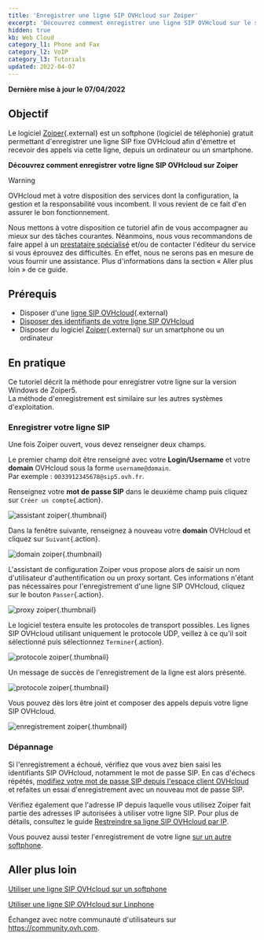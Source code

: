 ```yaml
---
title: 'Enregistrer une ligne SIP OVHcloud sur Zoiper'
excerpt: 'Découvrez comment enregistrer une ligne SIP OVHcloud sur le softphone Zoiper'
hidden: true
kb: Web Cloud
category_l1: Phone and Fax
category_l2: VoIP
category_l3: Tutorials
updated: 2022-04-07
---
```


**Dernière mise à jour le 07/04/2022**

## Objectif

Le logiciel [Zoiper](https://www.zoiper.com/){.external} est un softphone (logiciel de téléphonie) gratuit permettant d'enregistrer une ligne SIP fixe OVHcloud afin d'émettre et recevoir des appels via cette ligne, depuis un ordinateur ou un smartphone.

**Découvrez comment enregistrer votre ligne SIP OVHcloud sur Zoiper**

> [!warning]
>
> OVHcloud met à votre disposition des services dont la configuration, la gestion et la responsabilité vous incombent. Il vous revient de ce fait d'en assurer le bon fonctionnement.
> 
> Nous mettons à votre disposition ce tutoriel afin de vous accompagner au mieux sur des tâches courantes. Néanmoins, nous vous recommandons de faire appel à un [prestataire spécialisé](https://partner.ovhcloud.com/fr/) et/ou de contacter l'éditeur du service si vous éprouvez des difficultés. En effet, nous ne serons pas en mesure de vous fournir une assistance. Plus d'informations dans la section « Aller plus loin » de ce guide.
> 

## Prérequis

- Disposer d'une [ligne SIP OVHcloud](https://www.ovhtelecom.fr/telephonie/voip/){.external}
- [Disposer des identifiants de votre ligne SIP OVHcloud](/pages/telecom/voip/register-sip-softphone)
- Disposer du logiciel [Zoiper](https://www.zoiper.com/en/voip-softphone/download/current){.external} sur un smartphone ou un ordinateur

## En pratique

Ce tutoriel décrit la méthode pour enregistrer votre ligne sur la version Windows de Zoiper5. 
<br>La méthode d'enregistrement est similaire sur les autres systèmes d'exploitation.

### Enregistrer votre ligne SIP

Une fois Zoiper ouvert, vous devez renseigner deux champs.

Le premier champ doit être renseigné avec votre **Login/Username** et votre **domain** OVHcloud sous la forme `username@domain`.<br>
Par exemple : `0033912345678@sip5.ovh.fr`.

Renseignez votre **mot de passe SIP** dans le deuxième champ puis cliquez sur `Créer un compte`{.action}.

![assistant zoiper](images/zoiper01.png){.thumbnail}

Dans la fenêtre suivante, renseignez à nouveau votre **domain** OVHcloud et cliquez sur `Suivant`{.action}.

![domain zoiper](images/zoiper02.png){.thumbnail}

L'assistant de configuration Zoiper vous propose alors de saisir un nom d'utilisateur d'authentification ou un proxy sortant. Ces informations n'étant pas nécessaires pour l'enregistrement d'une ligne SIP OVHcloud, cliquez sur le bouton `Passer`{.action}.

![proxy zoiper](images/zoiper03.png){.thumbnail}

Le logiciel testera ensuite les protocoles de transport possibles. Les lignes SIP OVHcloud utilisant uniquement le protocole UDP, veillez à ce qu'il soit sélectionné puis sélectionnez `Terminer`{.action}.

![protocole zoiper](images/zoiper04.png){.thumbnail}

Un message de succès de l'enregistrement de la ligne est alors présenté.

![protocole zoiper](images/zoiper05.png){.thumbnail}

Vous pouvez dès lors être joint et composer des appels depuis votre ligne SIP OVHcloud.

![enregistrement zoiper](images/zoiper06.png){.thumbnail}

### Dépannage

Si l'enregistrement a échoué, vérifiez que vous avez bien saisi les identifiants SIP OVHcloud, notamment le mot de passe SIP. En cas d'échecs répétés, [modifiez votre mot de passe SIP depuis l'espace client OVHcloud](/pages/telecom/voip/modifier-mot-de-passe-ligne-sip) et refaites un essai d'enregistrement avec un nouveau mot de passe SIP.

Vérifiez également que l'adresse IP depuis laquelle vous utilisez Zoiper fait partie des adresses IP autorisées à utiliser votre ligne SIP. Pour plus de détails, consultez le guide [Restreindre sa ligne SIP OVHcloud par IP](/pages/telecom/voip/secure-sip-line-ovh).

Vous pouvez aussi tester l'enregistrement de votre ligne [sur un autre softphone](/pages/telecom/voip/register-sip-softphone-linphone).

## Aller plus loin

[Utiliser une ligne SIP OVHcloud sur un softphone](/pages/telecom/voip/register-sip-softphone)

[Utiliser une ligne SIP OVHcloud sur Linphone](/pages/telecom/voip/register-sip-softphone-linphone)

Échangez avec notre communauté d'utilisateurs sur <https://community.ovh.com>.
